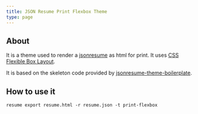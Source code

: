 ```yaml
---
title: JSON Resume Print Flexbox Theme
type: page
---
```


## About

It is a theme used to render a [jsonresume][jsonresume] as html for print. It uses [CSS Flexible Box Layout][mdn-flexbox].

It is based on the skeleton code provided by [jsonresume-theme-boilerplate][git-jsonresume-theme-boilerplate].

## How to use it

```
resume export resume.html -r resume.json -t print-flexbox
```

[jsonresume]: https://jsonresume.org/
[mdn-flexbox]: https://developer.mozilla.org/en-US/docs/Web/CSS/CSS_Flexible_Box_Layout
[git-jsonresume-theme-boilerplate]: https://github.com/jsonresume/jsonresume-theme-boilerplate